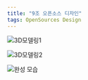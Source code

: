 ```yaml
---
title: "9조 오픈소스 디자인"
tags: OpenSources Design
---
```


![3D모델링1](https://hsreol.github.io/KakaoTalk_Photo_2017-12-01-16-17-41.jpeg)

![3D모델링2](https://hsreol.github.io/KakaoTalk_Photo_2017-12-03-15-55-22-1.jpeg)

![완성 모습](https://hsreol.github.io/KakaoTalk_2017-12-06-16-46-28_Photo_22.jpeg)
